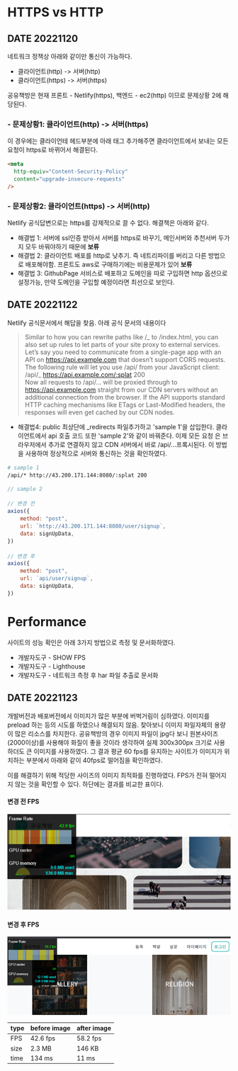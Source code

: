 # HTTPS vs HTTP

## DATE 20221120

네트워크 정책상 아래와 같이만 통신이 가능하다.

- 클라이언트(http) -> 서버(http)
- 클라이언트(https) -> 서버(https)

공유책방은 현재 프론트 - Netlify(https), 백엔드 - ec2(http) 이므로 문제상황 2에 해당된다.

### - 문제상황1: 클라이언트(http) -> 서버(https)

이 경우에는 클라이언테 헤드부분에 아래 태그 추가해주면 클라이언트에서 보내는 모든 요청이 https로 바뀌어서 해결된다.

```html
<meta
  http-equiv="Content-Security-Policy"
  content="upgrade-insecure-requests"
/>
```

### - 문제상황2: 클라이언트(https) -> 서버(http)

Netlify 공식답변으로는 https를 강제적으로 끌 수 없다. 해결책은 아래와 같다.

- 해결법 1: 서버에 ssl인증 받아서 서버를 https로 바꾸기, 메인서버와 추천서버 두가지 모두 바꿔야하기 때문에 **보류**
- 해결법 2: 클라이언트 배포를 http로 낮추기. 즉 네트리파이를 버리고 다른 방법으로 배포해야함. 프론트도 aws로 구매하기에는 비용문제가 있어 **보류**
- 해결법 3: GithubPage 서비스로 배포하고 도메인을 따로 구입하면 http 옵션으로 설정가능, 만약 도메인을 구입할 예정이라면 최선으로 보인다.

## DATE 20221122

Netlify 공식문서에서 해답을 찾음. 아래 공식 문서의 내용이다

> Similar to how you can rewrite paths like /_ to /index.html, you can also set up rules to let parts of your site proxy to external services. Let’s say you need to communicate from a single-page app with an API on https://api.example.com that doesn’t support CORS requests. The following rule will let you use /api/ from your JavaScript client:  
> /api/_ https://api.example.com/:splat 200  
> Now all requests to /api/... will be proxied through to https://api.example.com straight from our CDN servers without an additional connection from the browser. If the API supports standard HTTP caching mechanisms like ETags or Last-Modified headers, the responses will even get cached by our CDN nodes.

- 해결법4: public 최상단에 \_redirects 파일추가하고 'sample 1'을 삽입한다. 클라이언트에서 api 호출 코드 또한 'sample 2'와 같이 바꿔준다. 이제 모든 요청 은 브라우저에서 추가로 연결하지 않고 CDN 서버에서 바로 /api/...프록시된다. 이 방법을 사용하여 정상적으로 서버와 통신하는 것을 확인하였다.

```bash
# sample 1
/api/* http://43.200.171.144:8080/:splat 200
```

```JavaScript
// sample 2

// 변경 전
axios({
    method: "post",
    url: `http://43.200.171.144:8080/user/signup`,
    data: signUpData,
})

// 변경 후
axios({
    method: "post",
    url: `api/user/signup`,
    data: signUpData,
})
```

# Performance

사이트의 성능 확인은 아래 3가지 방법으로 측정 및 문서화하였다.

- 개발자도구 - SHOW FPS
- 개발자도구 - Lighthouse
- 개발자도구 - 네트워크 측정 후 har 파일 추출로 문서화

## DATE 20221123

개발버전과 배포버전에서 이미지가 많은 부분에 버벅거림이 심하였다. 이미지를 preload 하는 등의 시도를 하였으나 해결되지 않음. 찾아보니 이미지 파일자체의 용량이 많은 리소스를 차지한다. 공유책방의 경우 이미지 파일이 jpg다 보니 원본사이즈(2000이상)를 사용해야 화질이 좋을 것이라 생각하여 실제 300x300px 크기로 사용하더도 큰 이미지를 사용하였다. 그 결과 평균 60 fps를 유지하는 사이트가 이미지가 위치하는 부분에서 아래와 같이 40fps로 떨어짐을 확인하였다.

이를 해결하기 위해 적당한 사이즈의 이미지 최적화를 진행하였다. FPS가 전혀 떨어지지 않는 것을 확인할 수 있다. 하단에는 결과를 비교한 표이다.

#### 변경 전 FPS

![screenshot](./performance/FPS-%EC%B5%9C%EC%A0%81%ED%99%94%EC%A0%84-1123.png)

#### 변경 후 FPS

![screenshot](./performance/FPS-%EC%B5%9C%EC%A0%81%ED%99%94%ED%9B%84-1123.png)

| type | before image | after image |
| ---- | ------------ | ----------- |
| FPS  | 42.6 fps     | 58.2 fps    |
| size | 2.3 MB       | 146 KB      |
| time | 134 ms       | 11 ms       |
